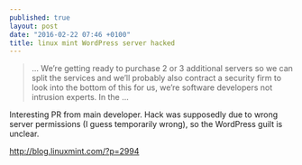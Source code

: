 ```yaml
---
published: true
layout: post
date: "2016-02-22 07:46 +0100"
title: linux mint WordPress server hacked
---
```

> ... We’re getting ready to purchase 2 or 3 additional servers so we can split the services and we’ll probably also contract a security firm to look into the bottom of this for us, we’re software developers not intrusion experts. In the ...

Interesting PR from main developer. Hack was supposedly due to wrong server permissions (I guess temporarily wrong), so the WordPress guilt is unclear.

<http://blog.linuxmint.com/?p=2994>
